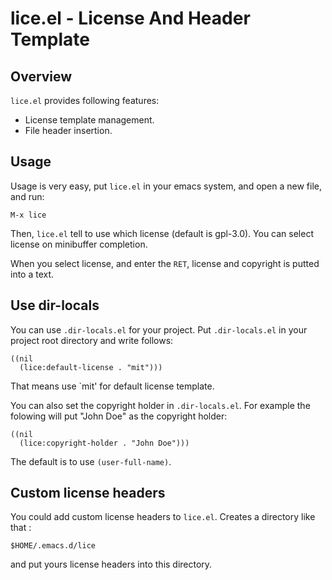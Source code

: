 lice.el - License And Header Template
=====================================

Overview
--------

`lice.el` provides following features:

- License template management.
- File header insertion.

Usage
-----

Usage is very easy, put `lice.el` in your emacs system, and open a new
file, and run:

    M-x lice

Then, `lice.el` tell to use which license (default is gpl-3.0). You
can select license on minibuffer completion.

When you select license, and enter the `RET`, license and copyright is
putted into a text.

Use dir-locals
--------------

You can use `.dir-locals.el` for your project. Put `.dir-locals.el` in
your project root directory and write follows:

    ((nil
      (lice:default-license . "mit")))

That means use `mit' for default license template.

You can also set the copyright holder in `.dir-locals.el`. For example the
folowing will put "John Doe" as the copyright holder:

    ((nil
      (lice:copyright-holder . "John Doe")))

The default is to use `(user-full-name)`.

Custom license headers
----------------------

You could add custom license headers to `lice.el`. Creates a directory like that :

	$HOME/.emacs.d/lice

and put yours license headers into this directory.
